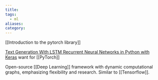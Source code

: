 ```yaml
---
title: 
tags:
  - ml
aliases: 
category:
---
```

[[Introduction to the pytorch library]]

[Text Generation With LSTM Recurrent Neural Networks in Python with Keras](https://machinelearningmastery.com/text-generation-lstm-recurrent-neural-networks-python-keras/) want for [[PyTorch]]

Open-source [[Deep Learning]] framework with dynamic computational graphs, emphasizing flexibility and research. Similar to [[Tensorflow]].